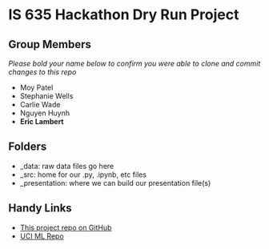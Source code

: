 # IS 635 Hackathon Dry Run Project

## Group Members

*Please bold your name below to confirm you were able to clone and commit changes to this repo*

- Moy Patel
- Stephanie Wells
- Carlie Wade
- Nguyen Huynh
- **Eric Lambert**

## Folders

- _data: raw data files go here
- _src: home for our .py, .ipynb, etc files
- _presentation: where we can build our presentation file(s)

## Handy Links

- [This project repo on GitHub](https://github.com/ericlambert/is_635_hackathon_dry_run)
- [UCI ML Repo](https://archive.ics.uci.edu/ml/index.php)